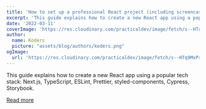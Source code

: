 ```yaml
---
title: 'How to set up a professional React project (including screencast)'
excerpt: 'This guide explains how to create a new React app using a popular tech stack: Next.js, TypeScript, ESLint, Prettier, styled-components, Cypress, Storybook.'
date: '2022-03-11'
coverImage: 'https://res.cloudinary.com/practicaldev/image/fetch/s--HTq9MxPr--/c_imagga_scale,f_auto,fl_progressive,h_420,q_auto,w_1000/https://dev-to-uploads.s3.amazonaws.com/uploads/articles/mlc92fpwou8lcry7iv9g.png'
author:
  name: Koders
  picture: "assets/blog/authors/koders.png"
ogImage:
  url: 'https://res.cloudinary.com/practicaldev/image/fetch/s--HTq9MxPr--/c_imagga_scale,f_auto,fl_progressive,h_420,q_auto,w_1000/https://dev-to-uploads.s3.amazonaws.com/uploads/articles/mlc92fpwou8lcry7iv9g.png'
---
```


This guide explains how to create a new React app using a popular tech stack: Next.js, TypeScript, ESLint, Prettier, styled-components, Cypress, Storybook.

[Read more](https://dev.to/profydev/how-to-set-up-a-professional-react-project-including-screencast-180f)
